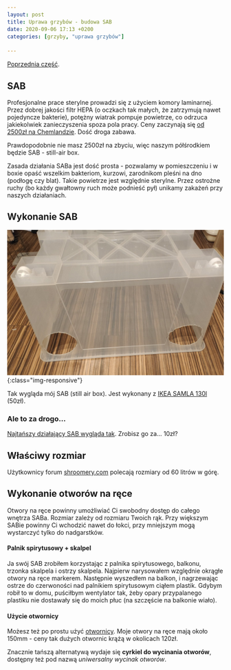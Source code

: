 ```yaml
---
layout: post
title: Uprawa grzybów - budowa SAB
date: 2020-09-06 17:13 +0200
categories: [grzyby, "uprawa grzybów"]

---
```


[Poprzednia część](https://ginden.github.io/blog/uprawa-grzybow-1/).

## SAB

Profesjonalne prace sterylne prowadzi się z użyciem komory laminarnej. Przez dobrej jakości filtr HEPA (o oczkach tak małych, że zatrzymują nawet pojedyncze bakterie), potężny wiatrak pompuje powietrze, co odrzuca jakiekolwiek zanieczyszenia spoza pola pracy. Ceny zaczynają się [od 2500zł na Chemlandzie](https://sklep-chemland.pl/pl/urzadzenia-chemland/komory-laminarne/komora-laminarna.html). Dość droga zabawa.

Prawdopodobnie nie masz 2500zł na zbyciu, więc naszym półśrodkiem będzie SAB - still-air box.

<!--more-->

Zasada działania SABa jest dość prosta - pozwalamy w pomieszczeniu i w boxie opaść wszelkim bakteriom, kurzowi, zarodnikom pleśni na dno (podłogę czy blat). Takie powietrze jest względnie sterylne. Przez ostrożne ruchy (bo każdy gwałtowny ruch może podnieść pył) unikamy zakażeń przy naszych działaniach. 


## Wykonanie SAB

![Mój still air box](../assets/moj_sab.jpg){:class="img-responsive"}

Tak wygląda mój SAB (still air box). Jest wykonany z [IKEA SAMLA 130l](https://www.ikea.com/pl/pl/p/samla-pudelko-przezroczysty-90102971/) (50zł).

### Ale to za drogo...

[Najtańszy działający SAB wygląda tak](https://www.shroomery.org/forums/showflat.php/Number/11688596#11688596). Zrobisz go za... 10zł?

## Właściwy rozmiar

Użytkownicy forum [shroomery.com](https://www.shroomery.org/forums/postlist.php/Board/2) polecają rozmiary od 60 litrów w górę.

## Wykonanie otworów na ręce

Otwory na ręce powinny umożliwiać Ci swobodny dostęp do całego wnętrza SABa. Rozmiar zależy od rozmiaru Twoich rąk. Przy większym SABie powinny Ci wchodzić nawet do łokci, przy mniejszym mogą wystarczyć tylko do nadgarstków.

#### Palnik spirytusowy + skalpel

Ja swój SAB zrobiłem korzystając z palnika spirytusowego, balkonu, trzonka skalpela i ostrzy skalpela. Najpierw narysowałem względnie okrągłe otwory na ręce markerem. Następnie wyszedłem na balkon, i nagrzewając ostrze do czerwoności nad palnikiem spirytusowym ciąłem plastik. Gdybym robił to w domu, puściłbym wentylator tak, żeby opary przypalanego plastiku nie dostawały się do moich płuc (na szczęście na balkonie wiało).

#### Użycie otwornicy

Możesz też po prostu użyć [otwornicy](https://www.google.com/search?q=otwornica+150mm&tbm=isch). Moje otwory na ręce mają około 150mm - ceny tak dużych otwornic krążą w okolicach 120zł.

Znacznie tańszą alternatywą wydaje się **cyrkiel do wycinania otworów**, dostępny też pod nazwą *uniwersalny wycinak otworów*. 

